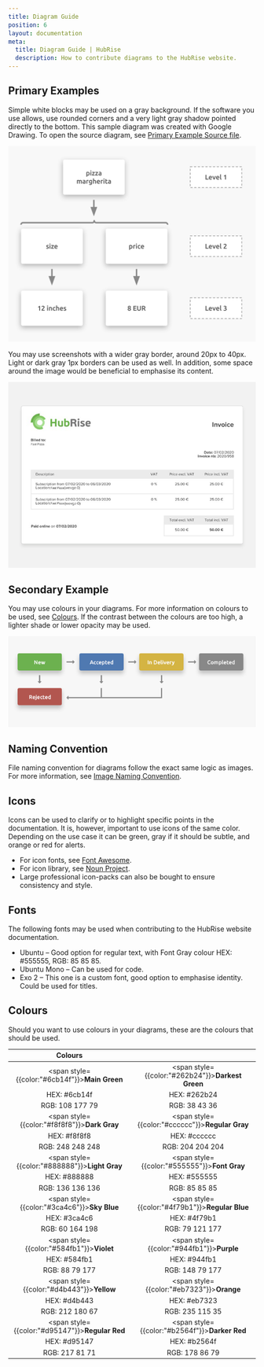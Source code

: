 ```yaml
---
title: Diagram Guide
position: 6
layout: documentation
meta:
  title: Diagram Guide | HubRise
  description: How to contribute diagrams to the HubRise website.
---
```


[comment]: # "This page has been duplicated in .../contributing/fr"

## Primary Examples

Simple white blocks may be used on a gray background.
If the software you use allows, use rounded corners and a very light gray shadow pointed directly to the bottom.
This sample diagram was created with Google Drawing. To open the source diagram, see [Primary Example Source file](https://docs.google.com/drawings/d/1XaW7_OEfRfvW-AZz80lBrnN6LOeCYwsKZW_zsFC50qs/edit?usp=sharing).

![HubRise primary diagram example with no colors](../images/004-example-diagram-no-colours.png)

You may use screenshots with a wider gray border, around 20px to 40px. Light or dark gray 1px borders can be used as well. In addition, some space around the image would be beneficial to emphasise its content.

![Example of a screenshot](../images/005-screenshot-example.png)

## Secondary Example

You may use colours in your diagrams. For more information on colours to be used, see [Colours](#colours).
If the contrast between the colours are too high, a lighter shade or lower opacity may be used.

![Example of a diagram with colours](../images/006-diagram-use-with-colours.png)

## Naming Convention

File naming convention for diagrams follow the exact same logic as images. For more information, see [Image Naming Convention](/contributing/screenshots-guide/#naming-convention).

## Icons

Icons can be used to clarify or to highlight specific points in the documentation. It is, however, important to use icons of the same color. Depending on the use case it can be green, gray if it should be subtle, and orange or red for alerts.

- For icon fonts, see [Font Awesome](https://fontawesome.com/download).
- For icon library, see [Noun Project](https://thenounproject.com/).
- Large professional icon-packs can also be bought to ensure consistency and style.

## Fonts

The following fonts may be used when contributing to the HubRise website documentation.

- Ubuntu – Good option for regular text, with Font Gray colour HEX: #555555, RGB: 85 85 85.
- Ubuntu Mono – Can be used for code.
- Exo 2 – This one is a custom font, good option to emphasise identity. Could be used for titles.

## Colours

Should you want to use colours in your diagrams, these are the colours that should be used.

|                        Colours                         |                                                          |
| :----------------------------------------------------: | :------------------------------------------------------: |
| <span style={{color:"#6cb14f"}}>**Main Green**</span>  | <span style={{color:"#262b24"}}>**Darkest Green**</span> |
|                      HEX: #6cb14f                      |                       HEX: #262b24                       |
|                    RGB: 108 177 79                     |                      RGB: 38 43 36                       |
|  <span style={{color:"#f8f8f8"}}>**Dark Gray**</span>  | <span style={{color:"#cccccc"}}>**Regular Gray**</span>  |
|                      HEX: #f8f8f8                      |                       HEX: #cccccc                       |
|                    RGB: 248 248 248                    |                     RGB: 204 204 204                     |
| <span style={{color:"#888888"}}>**Light Gray**</span>  |   <span style={{color:"#555555"}}>**Font Gray**</span>   |
|                      HEX: #888888                      |                       HEX: #555555                       |
|                    RGB: 136 136 136                    |                      RGB: 85 85 85                       |
|  <span style={{color:"#3ca4c6"}}>**Sky Blue**</span>   | <span style={{color:"#4f79b1"}}>**Regular Blue**</span>  |
|                      HEX: #3ca4c6                      |                       HEX: #4f79b1                       |
|                    RGB: 60 164 198                     |                     RGB: 79 121 177                      |
|   <span style={{color:"#584fb1"}}>**Violet**</span>    |    <span style={{color:"#944fb1"}}>**Purple**</span>     |
|                      HEX: #584fb1                      |                       HEX: #944fb1                       |
|                     RGB: 88 79 177                     |                     RGB: 148 79 177                      |
|   <span style={{color:"#d4b443"}}>**Yellow**</span>    |    <span style={{color:"#eb7323"}}>**Orange**</span>     |
|                      HEX: #d4b443                      |                       HEX: #eb7323                       |
|                    RGB: 212 180 67                     |                     RGB: 235 115 35                      |
| <span style={{color:"#d95147"}}>**Regular Red**</span> |  <span style={{color:"#b2564f"}}>**Darker Red**</span>   |
|                      HEX: #d95147                      |                       HEX: #b2564f                       |
|                     RGB: 217 81 71                     |                      RGB: 178 86 79                      |
